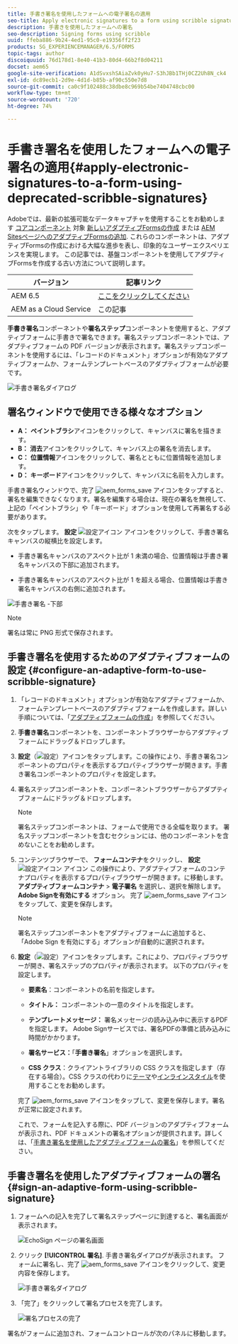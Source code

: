 ```yaml
---
title: 手書き署名を使用したフォームへの電子署名の適用
seo-title: Apply electronic signatures to a form using scribble signatures
description: 手書きを使用したフォームへの署名
seo-description: Signing forms using scribble
uuid: ffeba886-9b24-4ed1-95c0-e19356ff2f23
products: SG_EXPERIENCEMANAGER/6.5/FORMS
topic-tags: author
discoiquuid: 76d178d1-8e40-41b3-80d4-66b2f8d04211
docset: aem65
google-site-verification: A1dSvxshSAiaZvk0yHu7-S3hJBb1THj0CZ2Uh8N_ck4
exl-id: dc89ecb1-2d9e-4d1d-b85b-af90c550e7d8
source-git-commit: ca0c9f102488c38dbe8c969b54be7404748cbc00
workflow-type: tm+mt
source-wordcount: '720'
ht-degree: 74%

---
```


# 手書き署名を使用したフォームへの電子署名の適用{#apply-electronic-signatures-to-a-form-using-deprecated-scribble-signatures}

<span class="preview"> Adobeでは、最新の拡張可能なデータキャプチャを使用することをお勧めします [コアコンポーネント](https://experienceleague.adobe.com/docs/experience-manager-core-components/using/adaptive-forms/introduction.html?lang=ja) 対象 [新しいアダプティブFormsの作成](/help/forms/creating-adaptive-form-core-components.md) または [AEM SitesページへのアダプティブFormsの追加](/help/forms/create-or-add-an-adaptive-form-to-aem-sites-page.md). これらのコンポーネントは、アダプティブFormsの作成における大幅な進歩を表し、印象的なユーザーエクスペリエンスを実現します。 この記事では、基盤コンポーネントを使用してアダプティブFormsを作成する古い方法について説明します。 </span>

| バージョン | 記事リンク |
| -------- | ---------------------------- |
| AEM 6.5 | [ここをクリックしてください](https://experienceleague.adobe.com/docs/experience-manager-65/forms/adaptive-forms-basic-authoring/signing-forms-using-scribble.html) |
| AEM as a Cloud Service | この記事 |


**手書き署名**&#x200B;コンポーネントや&#x200B;**署名ステップ**&#x200B;コンポーネントを使用すると、アダプティブフォームに手書きで署名できます。署名ステップコンポーネントでは、アダプティブフォームの PDF バージョンが表示されます。署名ステップコンポーネントを使用するには、「レコードのドキュメント」オプションが有効なアダプティブフォームか、フォームテンプレートベースのアダプティブフォームが必要です。

![手書き署名ダイアログ](assets/scribble-signature.png)

## 署名ウィンドウで使用できる様々なオプション

* **A：** **ペイントブラシ**&#x200B;アイコンをクリックして、キャンバスに署名を描きます。
* **B：** **消去**&#x200B;アイコンをクリックして、キャンバス上の署名を消去します。
* **C：** **位置情報**&#x200B;アイコンをクリックして、署名とともに位置情報を追加します。
* **D：** **キーボード**&#x200B;アイコンをクリックして、キャンバスに名前を入力します。

手書き署名ウィンドウで、完了 ![aem_forms_save](assets/aem_forms_save.png) アイコンをタップすると、署名を編集できなくなります。署名を編集する場合は、現在の署名を無視して、上記の「ペイントブラシ」や「キーボード」オプションを使用して再署名する必要があります。

次をタップします。 **設定** ![設定アイコン](assets/configure.png) アイコンをクリックして、手書き署名キャンバスの縦横比を設定します。
* 手書き署名キャンバスのアスペクト比が 1 未満の場合、位置情報は手書き署名キャンバスの下部に追加されます。


* 手書き署名キャンバスのアスペクト比が 1 を超える場合、位置情報は手書き署名キャンバスの右側に追加されます。


![手書き署名 -下部](assets/scribble-signature-aspectratio.PNG)



>[!NOTE]
>
>署名は常に PNG 形式で保存されます。
>

## 手書き署名を使用するためのアダプティブフォームの設定 {#configure-an-adaptive-form-to-use-scribble-signature}

1. 「レコードのドキュメント」オプションが有効なアダプティブフォームか、フォームテンプレートベースのアダプティブフォームを作成します。詳しい手順については、「[アダプティブフォームの作成](creating-adaptive-form.md)」を参照してください。
1. **手書き署名**&#x200B;コンポーネントを、コンポーネントブラウザーからアダプティブフォームにドラッグ＆ドロップします。
1. **設定**（![設定](assets/configure.png)）アイコンをタップします。この操作により、手書き署名コンポーネントのプロパティを表示するプロパティブラウザーが開きます。手書き署名コンポーネントのプロパティを設定します。
1. 署名ステップコンポーネントを、コンポーネントブラウザーからアダプティブフォームにドラッグ＆ドロップします。

   >[!NOTE]
   >
   >署名ステップコンポーネントは、フォームで使用できる全幅を取ります。 署名ステップコンポーネントを含むセクションには、他のコンポーネントを含めないことをお勧めします。

1. コンテンツブラウザーで、 **フォームコンテナ**&#x200B;をクリックし、 **設定** ![設定アイコン](assets/configure.png) アイコン この操作により、アダプティブフォームのコンテナプロパティを表示するプロパティブラウザーが開きます。に移動します。 **アダプティブフォームコンテナ** > **電子署名** を選択し、選択を解除します。 **Adobe Signを有効にする** オプション。 完了 ![aem_forms_save](assets/aem_forms_save.png) アイコンをタップして、変更を保存します。

   >[!NOTE]
   >
   >署名ステップコンポーネントをアダプティブフォームに追加すると、「Adobe Sign を有効にする」オプションが自動的に選択されます。

1. **設定**（![設定](assets/configure.png)）アイコンをタップします。これにより、プロパティブラウザーが開き、署名ステップのプロパティが表示されます。 以下のプロパティを設定します。

   * **要素名**：コンポーネントの名前を指定します。

   * **タイトル：** コンポーネントの一意のタイトルを指定します。
   * **テンプレートメッセージ：** 署名メッセージの読み込み中に表示するPDFを指定します。 Adobe Signサービスでは、署名PDFの準備と読み込みに時間がかかります。
   * **署名サービス：**「**手書き署名**」オプションを選択します。

   * **CSS クラス**：クライアントライブラリの CSS クラスを指定します（存在する場合）。CSS クラスの代わりに[テーマ](themes.md)や[インラインスタイル](inline-style-adaptive-forms.md)を使用することをお勧めします。

   完了 ![aem_forms_save](assets/aem_forms_save.png) アイコンをタップして、変更を保存します。署名が正常に設定されます。

   これで、フォームを記入する際に、PDF バージョンのアダプティブフォームが表示され、PDF ドキュメントの署名オプションが提供されます。詳しくは、「[手書き署名を使用したアダプティブフォームの署名](signing-forms-using-scribble.md#sign-an-adaptive-form-using-scribble-signature)」を参照してください。

## 手書き署名を使用したアダプティブフォームの署名 {#sign-an-adaptive-form-using-scribble-signature}

1. フォームへの記入を完了して署名ステップページに到達すると、署名画面が表示されます。

   ![EchoSign ページの署名画面](assets/esignscribblesign.jpg)

1. クリック **[!UICONTROL 署名]**. 手書き署名ダイアログが表示されます。 フォームに署名し、完了 ![aem_forms_save](assets/aem_forms_save.png) アイコンをクリックして、変更内容を保存します。

   ![手書き署名ダイアログ](assets/scribblewidget.png)

1. 「完了」をクリックして署名プロセスを完了します。

   ![署名プロセスの完了](assets/scribblecomplete.jpg)

署名がフォームに追加され、フォームコントロールが次のパネルに移動します。
